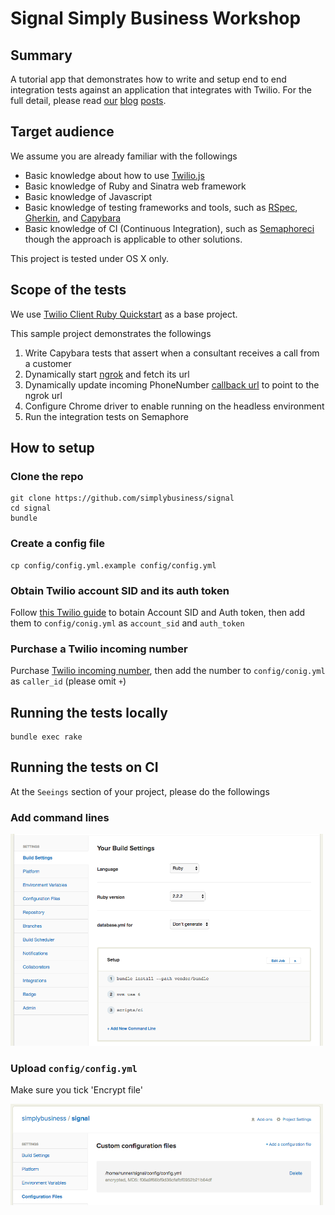 # Signal Simply Business Workshop

## Summary

A tutorial app that demonstrates how to write and setup end to end integration tests against an application that integrates with Twilio. For the full detail, please read [our](http://tech.simplybusiness.co.uk/2016/06/07/continuous-integration-for-twilio/) [blog](http://tech.simplybusiness.co.uk/2016/06/07/continuous-integration-for-twilio-part-2/) [posts](http://tech.simplybusiness.co.uk/2016/06/07/continuous-integration-for-twilio-part-3/).

## Target audience

We assume you are already familiar with the followings

- Basic knowledge about how to use [Twilio.js](https://www.twilio.com/docs/api/client/twilio-js)
- Basic knowledge of Ruby and Sinatra web framework
- Basic knowledge of Javascript
- Basic knowledge of testing frameworks and tools, such as [RSpec](http://rspec.info/), [Gherkin](https://github.com/cucumber/cucumber/wiki/Gherkin), and [Capybara](https://github.com/jnicklas/capybara)
- Basic knowledge of CI (Continuous Integration), such as [Semaphoreci](http://semaphoreci.com) though the approach is applicable to other solutions.

This project is tested under OS X only.

## Scope of the tests

We use [Twilio Client Ruby Quickstart](https://www.twilio.com/docs/quickstart/ruby/client) as a base project.

This sample project demonstrates the followings

1. Write Capybara tests that assert when a consultant receives a call from a customer
1. Dynamically start [ngrok](http://ngrok.com) and fetch its url
1. Dynamically update incoming PhoneNumber [callback url](https://www.twilio.com/docs/api/rest/incoming-phone-numbers) to point to the ngrok url
1. Configure Chrome driver to enable running on the headless environment
1. Run the integration tests on Semaphore

## How to setup

### Clone the repo

```
git clone https://github.com/simplybusiness/signal
cd signal
bundle
```

### Create a config file

```
cp config/config.yml.example config/config.yml
```

### Obtain Twilio account SID and its auth token

Follow [this Twilio guide](https://support.twilio.com/hc/en-us/articles/223136027-Auth-Tokens-and-how-to-change-them) to botain Account SID and Auth token, then add them to `config/conig.yml` as `account_sid` and `auth_token`

### Purchase a Twilio incoming number

Purchase [Twilio incoming number](https://www.twilio.com/user/account/phone-numbers/incoming
), then add the number to `config/conig.yml` as `caller_id` (please omit `+`)

## Running the tests locally

```
bundle exec rake
```

## Running the tests on CI

At the `Seeings` section of your project, please do the followings

### Add command lines

<img width="500px" src="doc/img/semaphore_build_settings.png"></img>

### Upload `config/config.yml`

Make sure you tick 'Encrypt file'

<img width="500px" src="doc/img/semaphore_configuration_files.png"></img>
